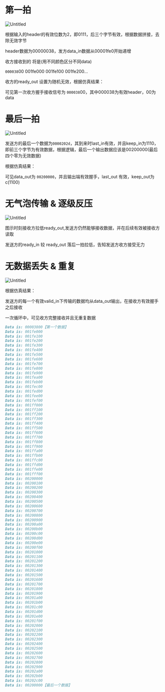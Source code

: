 # 第一拍

![Untitled](https://prod-files-secure.s3.us-west-2.amazonaws.com/e986544c-e205-431e-a304-1609de685016/f4e4338a-ec85-421b-9040-3ab8c8c98b38/Untitled.png)

根据输入的header的有效位数为2，即0111，后三个字节有效，根据数据拼接，去除无效字节

header数据为00000038，发方data_in数据从00001fe0开始递增

收方接收到的 将是(用不同颜色区分不同data)

`000038`00  001fe000  001fe100  001fe200…

收方的ready_out 设置为随机无效，根据仿真结果：

可见第一次收方握手接收信号为 `000038`00，其中000038为有效header，00为data

# 最后一拍

![Untitled](https://prod-files-secure.s3.us-west-2.amazonaws.com/e986544c-e205-431e-a304-1609de685016/49ad2a38-95bb-452d-a0ed-53b4320cb329/Untitled.png)

发送方的最后一个数据为`0000202d`，其到来时last_in有效，并且keep_in为1110，即前三个字节为有效数据，根据逻辑，最后一个输出数据应该是00200000(最后四个零为无效数据)

根据仿真结果：

可见data_out为 `00200000`，并且输出端有效握手，last_out 有效，keep_out为c(1100)

# 无气泡传输 & 逐级反压

![Untitled](https://prod-files-secure.s3.us-west-2.amazonaws.com/e986544c-e205-431e-a304-1609de685016/66f004d8-f250-483c-bcca-e900f147d0ec/Untitled.png)

图示时刻接收方拉低ready_out,发送方仍然能够接收数据，并在后续有效被接收方读取

发送方的ready_in 较 ready_out 落后一拍拉低，告知发送方收方接受无力

# 无数据丢失 & 重复

![Untitled](https://prod-files-secure.s3.us-west-2.amazonaws.com/e986544c-e205-431e-a304-1609de685016/12b405ca-9cbf-4fe0-b0fa-eb49c1e3d0d5/Untitled.png)

根据仿真结果：

发送方的每一个有效valid_in下传输的数据均从data_out输出，在接收方有效握手之后接收

一次循环中，可见收方完整接收并且无重复数据

```markdown
Data is: 00003800【第一个数据】
Data is: 001fe000
Data is: 001fe100
Data is: 001fe200
Data is: 001fe300
Data is: 001fe400
Data is: 001fe500
Data is: 001fe600
Data is: 001fe700
Data is: 001fe800
Data is: 001fe900
Data is: 001fea00
Data is: 001feb00
Data is: 001fec00
Data is: 001fed00
Data is: 001fee00
Data is: 001fef00
Data is: 001ff000
Data is: 001ff100
Data is: 001ff200
Data is: 001ff300
Data is: 001ff400
Data is: 001ff500
Data is: 001ff600
Data is: 001ff700
Data is: 001ff800
Data is: 001ff900
Data is: 001ffa00
Data is: 001ffb00
Data is: 001ffc00
Data is: 001ffd00
Data is: 001ffe00
Data is: 001fff00
Data is: 00200000
Data is: 00200100
Data is: 00200200
Data is: 00200300
Data is: 00200400
Data is: 00200500
Data is: 00200600
Data is: 00200700
Data is: 00200800
Data is: 00200900
Data is: 00200a00
Data is: 00200b00
Data is: 00200c00
Data is: 00200d00
Data is: 00200e00
Data is: 00200f00
Data is: 00201000
Data is: 00201100
Data is: 00201200
Data is: 00201300
Data is: 00201400
Data is: 00201500
Data is: 00201600
Data is: 00201700
Data is: 00201800
Data is: 00201900
Data is: 00201a00
Data is: 00201b00
Data is: 00201c00
Data is: 00201d00
Data is: 00201e00
Data is: 00201f00
Data is: 00202000
Data is: 00202100
Data is: 00202200
Data is: 00202300
Data is: 00202400
Data is: 00202500
Data is: 00202600
Data is: 00202700
Data is: 00202800
Data is: 00202900
Data is: 00202a00
Data is: 00202b00
Data is: 00202c00
Data is: 00200000【最后一个数据】
```

